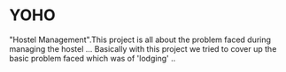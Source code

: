 # YOHO
"Hostel Management".This project is all about the problem faced during managing the hostel ... Basically with this project we tried to cover up the basic problem faced which was of 'lodging' ..
